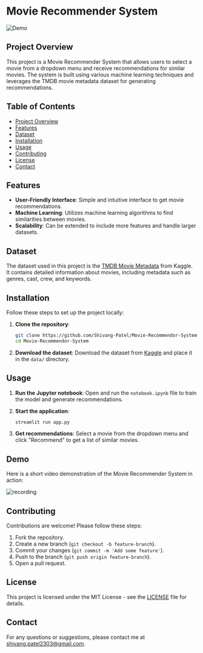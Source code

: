 # Movie Recommender System

![Demo](./recording.gif)

## Project Overview

This project is a Movie Recommender System that allows users to select a movie from a dropdown menu and receive recommendations for similar movies. The system is built using various machine learning techniques and leverages the TMDB movie metadata dataset for generating recommendations.

## Table of Contents

- [Project Overview](#project-overview)
- [Features](#features)
- [Dataset](#dataset)
- [Installation](#installation)
- [Usage](#usage)
- [Contributing](#contributing)
- [License](#license)
- [Contact](#contact)

## Features

- **User-Friendly Interface**: Simple and intuitive interface to get movie recommendations.
- **Machine Learning**: Utilizes machine learning algorithms to find similarities between movies.
- **Scalability**: Can be extended to include more features and handle larger datasets.

## Dataset

The dataset used in this project is the [TMDB Movie Metadata](https://www.kaggle.com/datasets/tmdb/tmdb-movie-metadata) from Kaggle. It contains detailed information about movies, including metadata such as genres, cast, crew, and keywords.

## Installation

Follow these steps to set up the project locally:

1. **Clone the repository**:
   ```bash
   git clone https://github.com/Shivang-Patel/Movie-Recommendor-System.git
   cd Movie-Recommendor-System
   ```


2. **Download the dataset**:
   Download the dataset from [Kaggle](https://www.kaggle.com/datasets/tmdb/tmdb-movie-metadata) and place it in the `data/` directory.

## Usage

1. **Run the Jupyter notebook**:
   Open and run the `notebook.ipynb` file to train the model and generate recommendations.

2. **Start the application**:
   ```bash
   streamlit run app.py
   ```

3. **Get recommendations**:
   Select a movie from the dropdown menu and click "Recommend" to get a list of similar movies.

## Demo

Here is a short video demonstration of the Movie Recommender System in action:

![recording](https://github.com/Shivang-Patel/Movie-Recommendor-System/assets/106246165/e182e592-2962-4dd5-a9b4-f2c24fa33ece)


## Contributing

Contributions are welcome! Please follow these steps:

1. Fork the repository.
2. Create a new branch (`git checkout -b feature-branch`).
3. Commit your changes (`git commit -m 'Add some feature'`).
4. Push to the branch (`git push origin feature-branch`).
5. Open a pull request.

## License

This project is licensed under the MIT License - see the [LICENSE](LICENSE) file for details.

## Contact

For any questions or suggestions, please contact me at [shivang.patel2303@gmail.com](mailto:shivang.patel2303@gmail.com).
